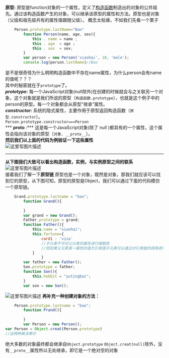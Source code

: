**原型:** 原型是function对象的一个属性，定义了[构造函数](https://blog.csdn.net/yutingbai/article/details/81328012)制造出的对象的公共祖先。通过该构造函数产生的对象，可以继承该原型的属性和方法。原型也是对象（父级和祖先级共有的属性值跟随父级）。
概念太枯燥，不如我们先看一个栗子
```JavaScript
	Person.prototype.lastName="Bao"
        function Person(name, age, sex){
            this . name = name ;
            this . age  = age ;
            this . sex  = sex;
        }
        var person = new Person('xiaohai', 18, 'male');
        console.log(person.lastName)//Bao
```
是不是很奇怪为什么明明构造函数中不存在name属性，为什么person会有name的值呢？？？<br>
其中的秘密就在于`prototype`了。<br>
***prototype:***  每一个JavaScript对象(null除外)在创建的时候就会与之关联另一个对象，这个对象就是我们所说的原型（`构造函数.prototype`），也就是这个例子中的 person的原型。每一个对象都会从原型"继承"属性。<br>
***constructor:***  系统的隐式属性，主要作用于原型返回构造函数（`原型.constructor`）。<br>`Person.prototype.constructor===Person`<br>
*** __proto__ :***  这是每一个JavaScript对象(除了 null )都具有的一个属性，这个属性会指向该对象的原型（`对象. __proto__`）。<br>
**然后我们以上面的代码为例验证一下这些属性**<br>
![这里写图片描述]()
___

**从下图我们大致可以看出构造函数，实例，与实例原型之间的联系**
![这里写图片描述](https://github.com/mqyqingfeng/Blog/raw/master/Images/prototype3.png)
<br>接着我们了解一下**原型链**
原型也是一个对象，既然是对象，那我们就应该可以找到它的原型，从下图可知，原型的原型是Object，我们可以通过下面的代码模仿一个原型链。
```javascript
	Grand.prototype.lastname = "bao";
        function Grand(){
              
        }
        var grand = new Grand();
        Father.prototype = grand;
        function Father(){
            this.name = "xiaohai";
            this.fortune={
                card1 : 'visa'
                //子元素不可对父元素的属性进行增删改
                //但如果父元素某一属性的值为引用值子元素可以通过对引用值的调用进行修改
            }
                }
        var father = new Father();
        Son.prototype = father;
        function Son(){
            this.hobbit = "yutingbai";
        }
        var son = new Son();	
```
![这里写图片描述](https://img-blog.csdn.net/20180802182549916?watermark/2/text/aHR0cHM6Ly9ibG9nLmNzZG4ubmV0L3l1dGluZ2JhaQ==/font/5a6L5L2T/fontsize/400/fill/I0JBQkFCMA==/dissolve/70)
**再补充一种创建对象的方法：** 

```javascript
	Person.prototype.lastname = "bao";
        function Prand(){
              
        }
        var Person = new Person();
var Person = Object.creat(Person.prototype)
//这两种做法等价
```
绝大多数的对象最终都会继承自`Object.prototype`
`Object.creat(null)`除外，没有`__proto__`属性所以无处继承，即它是一个绝对空的对象

